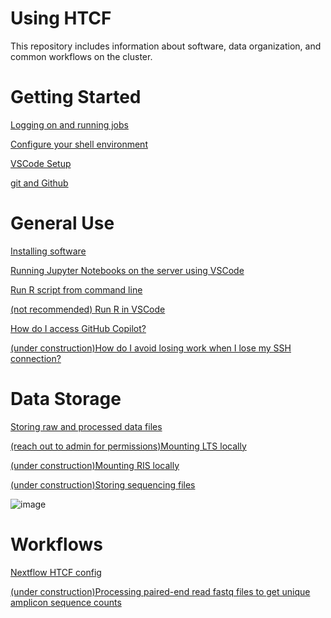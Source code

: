# Using HTCF
This repository includes information about software, data organization, and common workflows on the cluster.

# <a name="documentslist"></a>Getting Started
[Logging on and running jobs](https://github.com/dbaldridge-lab/htcf/blob/main/htcf_access.md)  

[Configure your shell environment](https://github.com/dbaldridge-lab/htcf/blob/main/bashrc-howto.md)

[VSCode Setup](https://github.com/dbaldridge-lab/htcf/blob/main/vscode.md)  

[git and Github](https://github.com/dbaldridge-lab/htcf/blob/main/version_control.md)

# <a name="documentslist"></a>General Use

[Installing software](https://github.com/dbaldridge-lab/htcf/blob/main/spack.md)

[Running Jupyter Notebooks on the server using VSCode](https://github.com/dbaldridge-lab/htcf/blob/main/jupyter_vscode.md)  

[Run R script from command line](https://github.com/dbaldridge-lab/htcf/blob/main/using_R.md)

[(not recommended) Run R in VSCode](https://github.com/dbaldridge-lab/htcf/blob/main/vscode_R.md) 

[How do I access GitHub Copilot?](https://github.com/dbaldridge-lab/htcf/blob/main/copilot.md)

[(under construction)How do I avoid losing work when I lose my SSH connection?]()


# <a name="documentslist"></a>Data Storage

[Storing raw and processed data files](https://github.com/dbaldridge-lab/htcf/blob/main/data_storage.md)

[(reach out to admin for permissions)Mounting LTS locally](https://github.com/dbaldridge-lab/htcf/blob/main/mount.md)

[(under construction)Mounting RIS locally]()

[(under construction)Storing sequencing files]()

![image](https://github.com/user-attachments/assets/7c04b94d-6758-473f-99d2-14447511c76a)



# <a name="documentslist"></a>Workflows
[Nextflow HTCF config](https://nf-co.re/configs/wustl_htcf/)

[(under construction)Processing paired-end read fastq files to get unique amplicon sequence counts]()





